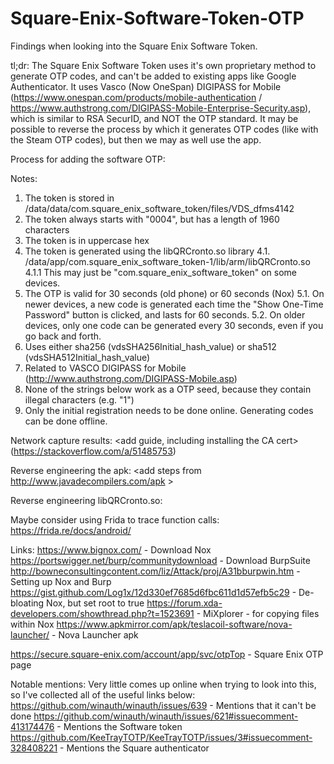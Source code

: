 # Square-Enix-Software-Token-OTP
Findings when looking into the Square Enix Software Token.

tl;dr: The Square Enix Software Token uses it's own proprietary method to generate OTP codes, and can't be added to existing apps like Google Authenticator. It uses Vasco (Now OneSpan) DIGIPASS for Mobile (https://www.onespan.com/products/mobile-authentication / https://www.authstrong.com/DIGIPASS-Mobile-Enterprise-Security.asp), which is similar to RSA SecurID, and NOT the OTP standard.
It may be possible to reverse the process by which it generates OTP codes (like with the Steam OTP codes), but then we may as well use the app.

Process for adding the software OTP:
<add steps>

Notes:
1. The token is stored in /data/data/com.square_enix_software_token/files/VDS_dfms4142
2. The token always starts with "0004", but has a length of 1960 characters
3. The token is in uppercase hex
4. The token is generated using the libQRCronto.so library
4.1. /data/app/com.square_enix_software_token-1/lib/arm/libQRCronto.so
4.1.1 This may just be "com.square_enix_software_token" on some devices.
5. The OTP is valid for 30 seconds (old phone) or 60 seconds (Nox)
5.1. On newer devices, a new code is generated each time the "Show One-Time Password" button is clicked, and lasts for 60 seconds.
5.2. On older devices, only one code can be generated every 30 seconds, even if you go back and forth.
6. Uses either sha256 (vdsSHA256Initial_hash_value) or sha512 (vdsSHA512Initial_hash_value)
7. Related to VASCO DIGIPASS for Mobile (http://www.authstrong.com/DIGIPASS-Mobile.asp)
8. None of the strings below work as a OTP seed, because they contain illegal characters (e.g. "1")
9. Only the initial registration needs to be done online. Generating codes can be done offline.

Network capture results:
<add guide, including installing the CA cert> (https://stackoverflow.com/a/51485753)
<insert burp results>

Reverse engineering the apk:
<add steps from http://www.javadecompilers.com/apk >

Reverse engineering libQRCronto.so:
<add Ghidra results>

Maybe consider using Frida to trace function calls:
https://frida.re/docs/android/

Links:
https://www.bignox.com/ - Download Nox
https://portswigger.net/burp/communitydownload - Download BurpSuite
http://bowneconsultingcontent.com/liz/Attack/proj/A31bburpwin.htm - Setting up Nox and Burp
https://gist.github.com/Log1x/12d330ef7685d6fbc611d1d57efb5c29 - De-bloating Nox, but set root to true
https://forum.xda-developers.com/showthread.php?t=1523691 - MiXplorer - for copying files within Nox
https://www.apkmirror.com/apk/teslacoil-software/nova-launcher/ - Nova Launcher apk

https://secure.square-enix.com/account/app/svc/otpTop - Square Enix OTP page

Notable mentions:
Very little comes up online when trying to look into this, so I've collected all of the useful links below:
https://github.com/winauth/winauth/issues/639 - Mentions that it can't be done
https://github.com/winauth/winauth/issues/621#issuecomment-413174476 - Mentions the Software token
https://github.com/KeeTrayTOTP/KeeTrayTOTP/issues/3#issuecomment-328408221 - Mentions the Square authenticator
